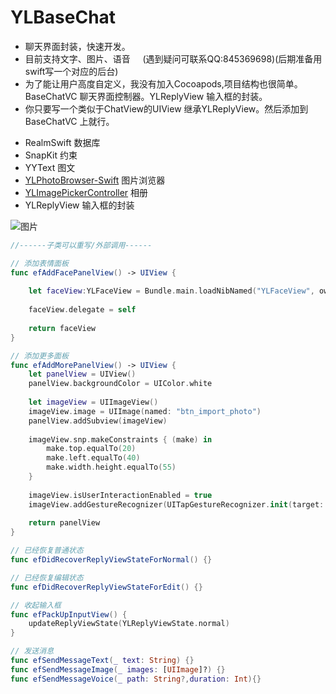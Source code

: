 # YLBaseChat
- 聊天界面封装，快速开发。                                
- 目前支持文字、图片、语音     (遇到疑问可联系QQ:845369698)(后期准备用swift写一个对应的后台)
- 为了能让用户高度自定义，我没有加入Cocoapods,项目结构也很简单。BaseChatVC 聊天界面控制器。YLReplyView 输入框的封装。             
- 你只要写一个类似于ChatView的UIView 继承YLReplyView。然后添加到BaseChatVC 上就行。

 <!--下载后需要 pod install 一下-->                                  

- RealmSwift   数据库
- SnapKit      约束
- YYText       图文
- [YLPhotoBrowser-Swift](https://github.com/February12/YLPhotoBrowser)  图片浏览器
- [YLImagePickerController](https://github.com/February12/YLImagePickerController)  相册
- YLReplyView 输入框的封装



![图片](https://github.com/February12/YLBaseChat/blob/master/RImage/1.png)




```swift
//------子类可以重写/外部调用------
```

```swift
// 添加表情面板
func efAddFacePanelView() -> UIView {
    
    let faceView:YLFaceView = Bundle.main.loadNibNamed("YLFaceView", owner: self, options: nil)?.first as! YLFaceView
    
    faceView.delegate = self
    
    return faceView
}

// 添加更多面板
func efAddMorePanelView() -> UIView {
    let panelView = UIView()
    panelView.backgroundColor = UIColor.white
    
    let imageView = UIImageView()
    imageView.image = UIImage(named: "btn_import_photo")
    panelView.addSubview(imageView)
    
    imageView.snp.makeConstraints { (make) in
        make.top.equalTo(20)
        make.left.equalTo(40)
        make.width.height.equalTo(55)
    }
    
    imageView.isUserInteractionEnabled = true
    imageView.addGestureRecognizer(UITapGestureRecognizer.init(target: self, action: #selector(YLReplyView.efHandlePhotos)))
    
    return panelView
}

// 已经恢复普通状态
func efDidRecoverReplyViewStateForNormal() {}

// 已经恢复编辑状态
func efDidRecoverReplyViewStateForEdit() {}

// 收起输入框
func efPackUpInputView() {
    updateReplyViewState(YLReplyViewState.normal)
}

// 发送消息
func efSendMessageText(_ text: String) {}
func efSendMessageImage(_ images: [UIImage]?) {}
func efSendMessageVoice(_ path: String?,duration: Int){}
```
